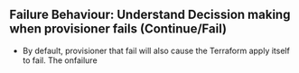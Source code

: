 ## Failure Behaviour: Understand Decission making when provisioner fails (Continue/Fail)
- By default, provisioner that fail will also cause the Terraform apply itself to fail. The onfailure 